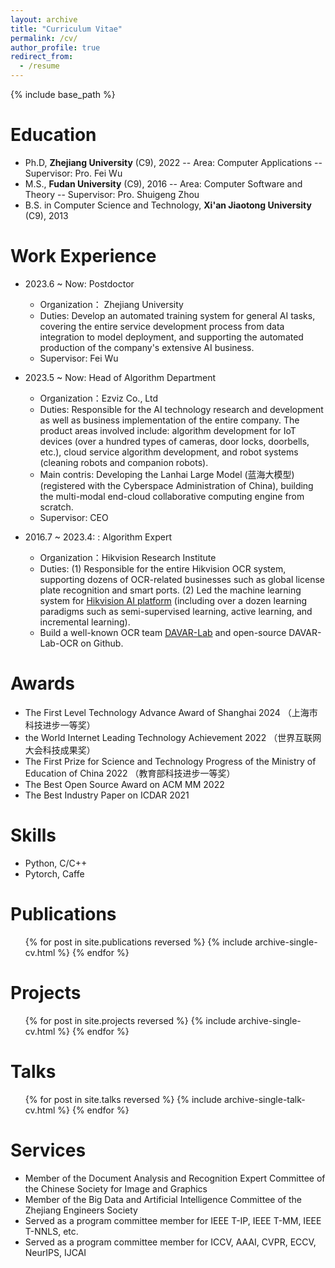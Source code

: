 ```yaml
---
layout: archive
title: "Curriculum Vitae"
permalink: /cv/
author_profile: true
redirect_from:
  - /resume
---
```


{% include base_path %}




Education
======
* Ph.D,  **Zhejiang University** (C9), 2022
-- Area: Computer Applications
-- Supervisor: Pro. Fei Wu
* M.S., **Fudan University** (C9), 2016
-- Area: Computer Software and Theory
-- Supervisor: Pro. Shuigeng Zhou
* B.S. in Computer Science and Technology, **Xi'an Jiaotong University** (C9), 2013

Work Experience
======
* 2023.6 ~ Now: Postdoctor
  * Organization： Zhejiang University
  * Duties: Develop an automated training system for general AI tasks, covering the entire service development process from data integration to model deployment, and supporting the automated production of the company's extensive AI business.
  * Supervisor: Fei Wu

* 2023.5 ~ Now: Head of Algorithm Department
  * Organization：Ezviz  Co., Ltd
  * Duties: Responsible for the AI technology research and development as well as business implementation of the entire company. The product areas involved include: algorithm development for IoT devices (over a hundred types of cameras, door locks, doorbells, etc.), cloud service algorithm development, and robot systems (cleaning robots and companion robots).
  * Main contris: Developing the Lanhai Large Model (蓝海大模型)  (registered with the Cyberspace Administration of China), building the multi-modal end-cloud collaborative computing engine from scratch.
  * Supervisor: CEO

* 2016.7 ~ 2023.4: : Algorithm Expert
  * Organization：Hikvision Research Institute
  * Duties: (1) Responsible for the entire Hikvision OCR system, supporting dozens of OCR-related businesses such as global license plate recognition and smart ports. (2) Led the machine learning system for [Hikvision AI platform](https://ai.hikvision.com/) (including over a dozen learning paradigms such as semi-supervised learning, active learning, and incremental learning). 
  * Build a well-known OCR team [DAVAR-Lab](https://davar-lab.github.io) and open-source DAVAR-Lab-OCR on Github.

  
Awards
======
* The First Level Technology Advance Award of Shanghai 2024 （上海市科技进步一等奖）
* the World Internet Leading Technology Achievement 2022 （世界互联网大会科技成果奖）
* The First Prize for Science and Technology Progress of the Ministry of Education of China 2022 （教育部科技进步一等奖）
* The Best Open Source Award on ACM MM 2022
* The Best Industry Paper on ICDAR 2021 

Skills
======
* Python, C/C++
* Pytorch, Caffe


Publications
======
  <ul>{% for post in site.publications reversed %}
    {% include archive-single-cv.html %}
  {% endfor %}</ul>

Projects
======
  <ul>{% for post in site.projects reversed %}
    {% include archive-single-cv.html  %}
  {% endfor %}</ul>


Talks
======
  <ul>{% for post in site.talks reversed %}
    {% include archive-single-talk-cv.html  %}
  {% endfor %}</ul>
  
<!--
Teaching
======
  <ul>{% for post in site.teaching reversed %}
    {% include archive-single-cv.html %}
  {% endfor %}</ul>
  -->
  
Services
======
- Member of the Document Analysis and Recognition Expert Committee of the Chinese Society for Image and Graphics
- Member of the Big Data and Artificial Intelligence Committee of the Zhejiang Engineers Society
- Served as a program committee member for IEEE T-IP, IEEE T-MM, IEEE T-NNLS, etc.
- Served as a program committee member for ICCV, AAAI, CVPR, ECCV, NeurIPS, IJCAI
